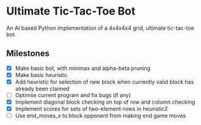 # Ultimate Tic-Tac-Toe Bot
An AI based Python implementation of a 4x4x4x4 grid, ultimate tic-tac-toe bot.

## Milestones
- [x] Make basic bot, with minimax and alpha-beta pruning
- [x] Make basic heuristic
- [x] Add heuristic for selection of new block when currently valid block has already been claimed
- [ ] Optimse current program and fix bugs (if any)
- [x] Implement diagonal block checking on top of row and column checking
- [x] Implement scores for sets of two-element-rows in heuristic2
- [ ] Use end_moves_x to block opponent from making end game moves 
